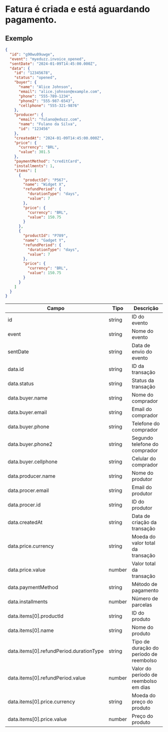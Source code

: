 # Fatura é criada e está aguardando pagamento.

## Exemplo

```json
{
  "id": "g90wu09uwge",
  "event": "myeduzz.invoice_opened",
  "sentDate": "2024-01-09T14:45:00.000Z",
  "data": {
    "id": "12345678",
    "status": "opened",
    "buyer": {
      "name": "Alice Johnson",
      "email": "alice.johnson@example.com",
      "phone": "555-789-1234",
      "phone2": "555-987-6543",
      "cellphone": "555-321-9876"
    },
    "producer": {
      "email": "fulano@eduzz.com",
      "name": "Fulano da Silva",
      "id": "123456"
    },
    "createdAt": "2024-01-09T14:45:00.000Z",
    "price": {
      "currency": "BRL",
      "value": 301.5
    },
    "paymentMethod": "creditCard",
    "installments": 1,
    "items": [
      {
        "productId": "P567",
        "name": "Widget X",
        "refundPeriod": {
          "durationType": "days",
          "value": 7
        },
        "price": {
          "currency": "BRL",
          "value": 150.75
        }
      },
      {
        "productId": "P789",
        "name": "Gadget Y",
        "refundPeriod": {
          "durationType": "days",
          "value": 7
        },
        "price": {
          "currency": "BRL",
          "value": 150.75
        }
      }
    ]
  }
}
```

| Campo                                   | Tipo   | Descrição                               |
| --------------------------------------- | ------ | --------------------------------------- |
| id                                      | string | ID do evento                            |
| event                                   | string | Nome do evento                          |
| sentDate                                | string | Data de envio do evento                 |
| data.id                                 | string | ID da transação                         |
| data.status                             | string | Status da transação                     |
| data.buyer.name                         | string | Nome do comprador                       |
| data.buyer.email                        | string | Email do comprador                      |
| data.buyer.phone                        | string | Telefone do comprador                   |
| data.buyer.phone2                       | string | Segundo telefone do comprador           |
| data.buyer.cellphone                    | string | Celular do comprador                    |
| data.producer.name                      | string | Nome do produtor                        |
| data.procer.email                       | string | Email do produtor                       |
| data.procer.id                          | string | ID do produtor                          |
| data.createdAt                          | string | Data de criação da transação            |
| data.price.currency                     | string | Moeda do valor total da transação       |
| data.price.value                        | number | Valor total da transação                |
| data.paymentMethod                      | string | Método de pagamento                     |
| data.installments                       | number | Número de parcelas                      |
| data.items[0].productId                 | string | ID do produto                           |
| data.items[0].name                      | string | Nome do produto                         |
| data.items[0].refundPeriod.durationType | string | Tipo de duração do período de reembolso |
| data.items[0].refundPeriod.value        | number | Valor do período de reembolso em dias   |
| data.items[0].price.currency            | string | Moeda do preço do produto               |
| data.items[0].price.value               | number | Preço do produto                        |
